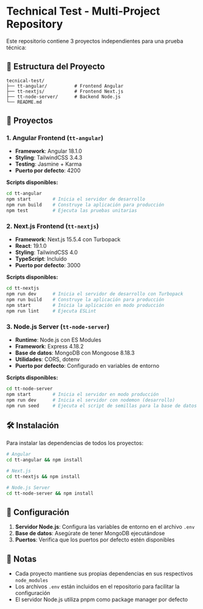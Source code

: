 # Technical Test - Multi-Project Repository

Este repositorio contiene 3 proyectos independientes para una prueba técnica:

## 📁 Estructura del Proyecto

```
tecnical-test/
├── tt-angular/          # Frontend Angular
├── tt-nextjs/           # Frontend Next.js
├── tt-node-server/      # Backend Node.js
└── README.md
```

## 🚀 Proyectos

### 1. Angular Frontend (`tt-angular`)
- **Framework**: Angular 18.1.0
- **Styling**: TailwindCSS 3.4.3
- **Testing**: Jasmine + Karma
- **Puerto por defecto**: 4200

**Scripts disponibles:**
```bash
cd tt-angular
npm start        # Inicia el servidor de desarrollo
npm run build    # Construye la aplicación para producción
npm test         # Ejecuta las pruebas unitarias
```

### 2. Next.js Frontend (`tt-nextjs`)
- **Framework**: Next.js 15.5.4 con Turbopack
- **React**: 19.1.0
- **Styling**: TailwindCSS 4.0
- **TypeScript**: Incluido
- **Puerto por defecto**: 3000

**Scripts disponibles:**
```bash
cd tt-nextjs
npm run dev      # Inicia el servidor de desarrollo con Turbopack
npm run build    # Construye la aplicación para producción
npm start        # Inicia la aplicación en modo producción
npm run lint     # Ejecuta ESLint
```

### 3. Node.js Server (`tt-node-server`)
- **Runtime**: Node.js con ES Modules
- **Framework**: Express 4.18.2
- **Base de datos**: MongoDB con Mongoose 8.18.3
- **Utilidades**: CORS, dotenv
- **Puerto por defecto**: Configurado en variables de entorno

**Scripts disponibles:**
```bash
cd tt-node-server
npm start        # Inicia el servidor en modo producción
npm run dev      # Inicia el servidor con nodemon (desarrollo)
npm run seed     # Ejecuta el script de semillas para la base de datos
```

## 🛠️ Instalación

Para instalar las dependencias de todos los proyectos:

```bash
# Angular
cd tt-angular && npm install

# Next.js
cd tt-nextjs && npm install

# Node.js Server
cd tt-node-server && npm install
```

## 🔧 Configuración

1. **Servidor Node.js**: Configura las variables de entorno en el archivo `.env`
2. **Base de datos**: Asegúrate de tener MongoDB ejecutándose
3. **Puertos**: Verifica que los puertos por defecto estén disponibles

## 📝 Notas

- Cada proyecto mantiene sus propias dependencias en sus respectivos `node_modules`
- Los archivos `.env` están incluidos en el repositorio para facilitar la configuración
- El servidor Node.js utiliza pnpm como package manager por defecto